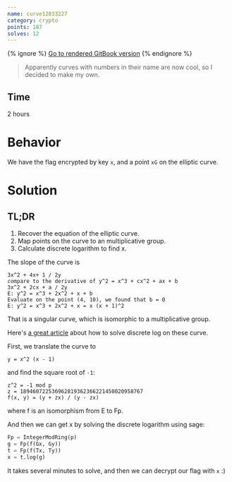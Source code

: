 ```yaml
---
name: curve12833227
category: crypto
points: 187
solves: 12
---
```


{% ignore %}
[Go to rendered GitBook version](https://sasdf.github.io/ctf/)
{% endignore %}

> Apparently curves with numbers in their name are now cool, so I decided to make my own.


## Time
2 hours


# Behavior
We have the flag encrypted by key `x`,
and a point `xG` on the elliptic curve.


# Solution
## TL;DR
1. Recover the equation of the elliptic curve.
2. Map points on the curve to an multiplicative group.
3. Calculate discrete logarithm to find x.

The slope of the curve is
```
3x^2 + 4x+ 1 / 2y
compare to the derivative of y^2 = x^3 + cx^2 + ax + b
3x^2 + 2cx + a / 2y
E: y^2 = x^3 + 2x^2 + x + b
Evaluate on the point (4, 10), we found that b = 0
E: y^2 = x^3 + 2x^2 + x = x (x + 1)^2
```

That is a singular curve,
which is isomorphic to a multiplicative group.

Here's
[a great article](https://crypto.stackexchange.com/questions/61302/how-to-solve-this-ecdlp)
about how to solve discrete log on these curve.

First, we translate the curve to
```
y = x^2 (x - 1)
```
and find the square root of `-1`:
```
z^2 = -1 mod p
z = 189460722536962819362366221450020958767
f(x, y) = (y + zx) / (y - zx)
```
where f is an isomorphism from E to Fp.

And then we can get x by solving the discrete logarithm using sage:
```python
Fp = IntegerModRing(p)
g = Fp(f(Gx, Gy))
t = Fp(f(Tx, Ty))
x = t.log(g)
```
It takes several minutes to solve, and then we can decrypt our flag with `x` :)
